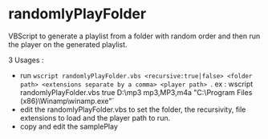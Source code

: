 # randomlyPlayFolder
VBScript to generate a playlist from a folder with random order and then run the player on the generated playlist.

3 Usages : 
- run `wscript randomlyPlayFolder.vbs <recursive:true|false> <folder path> <extensions separate by a comma> <player path> `.
	ex : wscript randomlyPlayFolder.vbs true D:\mp3 mp3,MP3,m4a "C:\Program Files (x86)\Winamp\winamp.exe"`
- edit the randomlyPlayFolder.vbs to set the folder, the recursivity, file extensions to load and the player path to run.
- copy and edit the samplePlay
